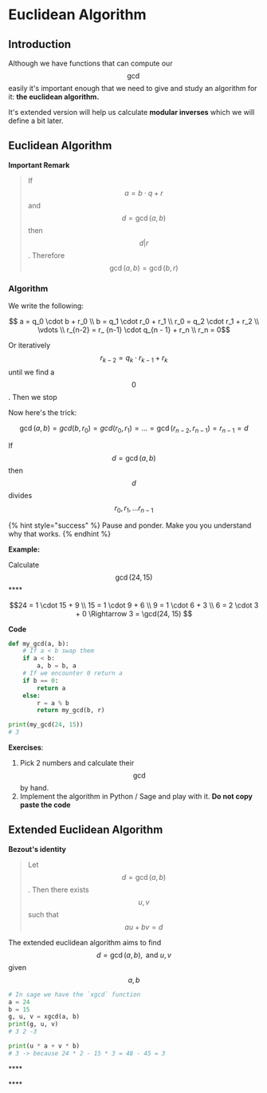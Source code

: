 # Euclidean Algorithm

## Introduction

Although we have functions that can compute our $$\gcd$$easily it's important enough that we need to give and study an algorithm for it: **the euclidean algorithm.** 

It's extended version will help us calculate **modular inverses** which we will define a bit later. 

## Euclidean Algorithm

**Important Remark**

> If $$a = b \cdot q + r$$and $$d = \gcd(a, b)$$ then $$d | r$$. Therefore $$\gcd(a, b) = \gcd(b, r)$$

### Algorithm 

We write the following:

$$ a = q_0 \cdot b + r_0 \\  b = q_1 \cdot r_0 + r_1 \\  r_0 = q_2 \cdot r_1 + r_2 \\  \vdots \\ r_{n-2} = r_ {n-1} \cdot q_{n - 1} + r_n \\ r_n = 0$$ 

Or iteratively $$r_{k-2} = q_k \cdot r_{k-1} + r_k$$ until we find a $$0$$. Then we stop

Now here's the trick: 

$$
\gcd(a, b) = gcd(b, r_0) = gcd(r_0, r_1) = \dots = \gcd(r_{n-2}, r_{n-1}) = r_{n-1} = d
$$

If $$d = \gcd(a, b)$$ then $$d$$ divides $$r_0, r_1, ... r_{n-1}$$

{% hint style="success" %}
Pause and ponder. Make you you understand why that works.
{% endhint %}

**Example:** 

Calculate $$\gcd(24, 15)$$\*\*\*\*

$$24 = 1 \cdot 15 + 9 \\ 15 = 1 \cdot 9 + 6 \\ 9 = 1 \cdot 6 + 3 \\ 6 = 2 \cdot 3 + 0 \Rightarrow 3 = \gcd(24, 15) $$

**Code**

```python
def my_gcd(a, b):
    # If a < b swap them
    if a < b: 
        a, b = b, a
    # If we encounter 0 return a
    if b == 0: 
        return a
    else:
        r = a % b
        return my_gcd(b, r)

print(my_gcd(24, 15))
# 3
```

**Exercises**:

1. Pick 2 numbers and calculate their $$\gcd$$by hand. 
2. Implement the algorithm in Python / Sage and play with it. **Do not copy paste the code**

## Extended Euclidean Algorithm

**Bezout's identity**

> Let $$d = \gcd(a, b)$$. Then there exists $$u, v$$ such that $$au + bv = d$$

The extended euclidean algorithm aims to find $$d = \gcd(a, b), \text{ and }u, v$$given $$a, b$$

```python
# In sage we have the `xgcd` function
a = 24
b = 15
g, u, v = xgcd(a, b)
print(g, u, v)
# 3 2 -3 

print(u * a + v * b)
# 3 -> because 24 * 2 - 15 * 3 = 48 - 45 = 3
```

\*\*\*\*

\*\*\*\*

